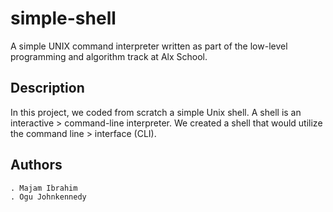 # simple-shell
A simple UNIX command interpreter written as part of the low-level programming and algorithm track at Alx School.

## Description
In this project, we coded from scratch a simple Unix shell. A shell is an interactive > command-line interpreter. We created a shell that would utilize the command line > interface (CLI).

##  Authors
	. Majam Ibrahim
	. Ogu Johnkennedy
